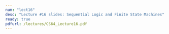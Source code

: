 ```yaml
---
num: "lect16"
desc: "Lecture #16 slides: Sequential Logic and Finite State Machines"
ready: true
pdfurl: /lectures/CS64_Lecture16.pdf
---
```


